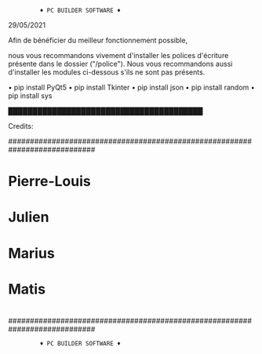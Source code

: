 			 ♦ PC BUILDER SOFTWARE ♦
29/05/2021

Afin de bénéficier du meilleur fonctionnement possible, 

nous vous recommandons vivement d'installer les polices d'écriture présente dans le dossier ("/police").
Nous vous recommandons aussi d'installer les modules ci-dessous s'ils ne sont pas présents.


• pip install PyQt5
• pip install Tkinter
• pip install json
• pip install random
• pip install sys



████████████████████████████████████████

Credits:


############################################################################                                                 
#                                                                          #
#                            Pierre-Louis                                  #
#                            Julien                                        #
#                            Marius                                        #
#                            Matis                                         #
#                                                                          #
############################################################################

			 ♦ PC BUILDER SOFTWARE ♦